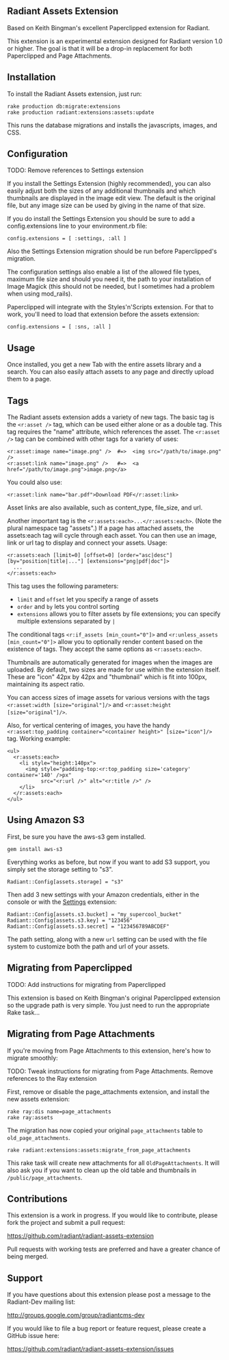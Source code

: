 Radiant Assets Extension
------------------------

Based on Keith Bingman's excellent Paperclipped extension for Radiant.

This extension is an experimental extension designed for Radiant version 1.0
or higher. The goal is that it will be a drop-in replacement for both
Paperclipped and Page Attachments.


## Installation

To install the Radiant Assets extension, just run:
 
    rake production db:migrate:extensions
    rake production radiant:extensions:assets:update

This runs the database migrations and installs the javascripts, images, and
CSS.


## Configuration

TODO: Remove references to Settings extension

If you install the Settings Extension (highly recommended), you can also
easily adjust both the sizes of any additional thumbnails and which thumbnails
are displayed in the image edit view. The default is the original file, but
any image size can be used by giving in the name of that size.

If you do install the Settings Extension you should be sure to add a
config.extensions line to your environment.rb file:

    config.extensions = [ :settings, :all ]
    
Also the Settings Extension migration should be run before Paperclipped's
migration.

The configuration settings also enable a list of the allowed file types,
maximum file size and should you need it, the path to your installation of
Image Magick (this should not be needed, but I sometimes had a problem when
using mod_rails).

Paperclipped will integrate with the Styles'n'Scripts extension. For that to
work, you'll need to load that extension before the assets extension:

    config.extensions = [ :sns, :all ]


## Usage

Once installed, you get a new Tab with the entire assets library and a search.
You can also easily attach assets to any page and directly upload them to a
page.


## Tags

The Radiant assets extension adds a variety of new tags. The basic tag is the
<code><r:asset /></code> tag, which can be used either alone or as a double
tag. This tag requires the "name" attribute, which references the asset.
The <code><r:asset /></code> tag can be combined with other tags for a
variety of uses:

    <r:asset:image name="image.png" />  #=>  <img src="/path/to/image.png" />
    <r:asset:link name="image.png" />   #=>  <a href="/path/to/image.png">image.png</a>

You could also use: 

    <r:asset:link name="bar.pdf">Download PDF</r:asset:link>

Asset links are also available, such as content_type, file_size, and url. 

Another important tag is the <code><r:assets:each>...</r:assets:each></code>.
(Note the plural namespace tag "assets".) If a page has attached assets, the
assets:each tag will cycle through each asset. You can then use an image,
link or url tag to display and connect your assets. Usage:

    <r:assets:each [limit=0] [offset=0] [order="asc|desc"] [by="position|title|..."] [extensions="png|pdf|doc"]>
      ...
    </r:assets:each>

This tag uses the following parameters:

* `limit` and `offset` let you specify a range of assets
* `order` and `by` lets you control sorting
* `extensions` allows you to filter assets by file extensions; you can specify multiple extensions separated by `|`

The conditional tags <code><r:if_assets [min_count="0"]></code> and
<code><r:unless_assets [min_count="0"]></code> allow you to optionally render
content based on the existence of tags. They accept the same options as
`<r:assets:each>`.

Thumbnails are automatically generated for images when the images are
uploaded. By default, two sizes are made for use within the extension itself.
These are "icon" 42px by 42px and "thumbnail" which is fit into 100px,
maintaining its aspect ratio.

You can access sizes of image assets for various versions with the tags
`<r:asset:width [size="original"]/>` and `<r:asset:height
[size="original"]/>`.

Also, for vertical centering of images, you have the handy
`<r:asset:top_padding container="<container height>" [size="icon"]/>` tag.
Working example:

    <ul>
      <r:assets:each>
        <li style="height:140px">
          <img style="padding-top:<r:top_padding size='category' container='140' />px" 
               src="<r:url />" alt="<r:title />" />
        </li>
      </r:assets:each>
    </ul>


## Using Amazon S3

First, be sure you have the aws\-s3 gem installed. 

    gem install aws-s3

Everything works as before, but now if you want to add S3 support, you simply
set the storage setting to "s3". 

    Radiant::Config[assets.storage] = "s3"
 
Then add 3 new settings with your Amazon credentials, either in the console or
with the [Settings](http://github.com/Squeegy/radiant-settings/tree/master)
extension:

<pre><code>Radiant::Config[assets.s3.bucket] = "my_supercool_bucket"
Radiant::Config[assets.s3.key] = "123456"
Radiant::Config[assets.s3.secret] = "123456789ABCDEF"
</code></pre>

The path setting, along with a new <code>url</code> setting can be used with
the file system to customize both the path and url of your assets.


## Migrating from Paperclipped

TODO: Add instructions for migrating from Paperclipped

This extension is based on Keith Bingman's original Paperclipped extension so
the upgrade path is very simple. You just need to run the appropriate Rake
task...


## Migrating from Page Attachments

If you're moving from Page Attachments to this extension, here's how to
migrate smoothly:

TODO: Tweak instructions for migrating from Page Attachments. Remove references to the Ray extension

First, remove or disable the page_attachments extension, and install the
new assets extension:

<pre><code>rake ray:dis name=page_attachments
rake ray:assets
</code></pre>

The migration has now copied your original `page_attachments` table to `old_page_attachments`.

<pre><code>rake radiant:extensions:assets:migrate_from_page_attachments
</code></pre>

This rake task will create new attachments for all `OldPageAttachments`. It
will also ask you if you want to clean up the old table and thumbnails in
`/public/page_attachments`.


## Contributions

This extension is a work in progress. If you would like to
contribute, please fork the project and submit a pull request:

<https://github.com/radiant/radiant-assets-extension>

Pull requests with working tests are preferred and have a greater chance of
being merged.


## Support

If you have questions about this extension please post a message to the
Radiant-Dev mailing list:

<http://groups.google.com/group/radiantcms-dev>

If you would like to file a bug report or feature request, please create a
GitHub issue here:

<https://github.com/radiant/radiant-assets-extension/issues>